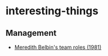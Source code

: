 # interesting-things

## Management 
- [Meredith Belbin's team roles (1981)](https://www.ifm.eng.cam.ac.uk/research/dmg/tools-and-techniques/belbins-team-roles/)
